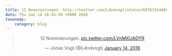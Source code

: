 ```yaml
---
title: 12 Nominierungen. http://twitter.com/L4ndvogt/status/687633144669929472/photo/1
date: Thu Jan 14 16:43:39 +0000 2016
taxonomy:
    category: blog
---
```

<blockquote class="twitter-tweet" align="center" width="350"><p lang="de" dir="ltr">12 Nominierungen. <a href="http://twitter.com/L4ndvogt/status/687633144669929472/photo/1">pic.twitter.com/LVnMXUADYR</a></p>&mdash; Jonas Vogt (@L4ndvogt) <a href="https://twitter.com/L4ndvogt/status/687633144669929472">January 14, 2016</a></blockquote>
